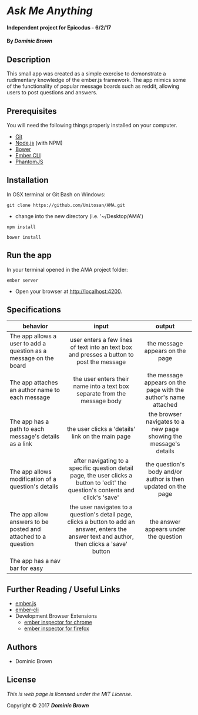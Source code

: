 # _Ask Me Anything_

#### Independent project for Epicodus - 6/2/17

#### By _**Dominic Brown**_

## Description

This small app was created as a simple exercise to demonstrate a rudimentary knowledge of the ember.js framework.  The app mimics some of the functionality of popular message boards such as reddit, allowing users to post questions and answers.

## Prerequisites

You will need the following things properly installed on your computer.

* [Git](http://git-scm.com/)
* [Node.js](http://nodejs.org/) (with NPM)
* [Bower](http://bower.io/)
* [Ember CLI](http://www.ember-cli.com/)
* [PhantomJS](http://phantomjs.org/)

## Installation

In OSX terminal or Git Bash on Windows:
```
git clone https://github.com/Umitosan/AMA.git
```
* change into the new directory (i.e. '~/Desktop/AMA')
```
npm install
```
```
bower install
```
## Run the app

In your terminal opened in the AMA project folder:
```
ember server
```
* Open your browser at [http://localhost:4200](http://localhost:4200).

## Specifications

| behavior |  input   |  output  |
|----------|:--------:|:--------:|
|The app allows a user to add a question as a message on the board|user enters a few lines of text into an text box and presses a button to post the message|the message appears on the page|
|The app attaches an author name to each message|the user enters their name into a text box separate from the message body|the message appears on the page with the author's name attached|
|The app has a path to each message's details as a link|the user clicks a 'details' link on the main page|the browser navigates to a new page showing the message's details|
|The app allows modification of a question's details|after navigating to a specific question detail page, the user clicks a button to 'edit' the question's contents and click's 'save'|the question's body and/or author is then updated on the page|
|The app allow answers to be posted and attached to a question|the user navigates to a question's detail page, clicks a button to add an answer, enters the answer text and author, then clicks a 'save' button|the answer appears under the question|
|The app has a nav bar for easy |||

## Further Reading / Useful Links

* [ember.js](http://emberjs.com/)
* [ember-cli](http://www.ember-cli.com/)
* Development Browser Extensions
  * [ember inspector for chrome](https://chrome.google.com/webstore/detail/ember-inspector/bmdblncegkenkacieihfhpjfppoconhi)
  * [ember inspector for firefox](https://addons.mozilla.org/en-US/firefox/addon/ember-inspector/)

## Authors

* Dominic Brown

## License

_This is web page is licensed under the MIT License._

Copyright © 2017 **_Dominic Brown_**
